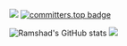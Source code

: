 <a href="https://www.linkedin.com/in/ramshadcp/"><img src="https://img.shields.io/badge/linkedin-%230177B5?style=flat&logo=linkedin&logoColor=white"/></a>
[![committers.top badge](https://user-badge.committers.top/uae_private/cpramshad.svg)](https://user-badge.committers.top/uae_private/cpramshad)

![Ramshad's GitHub stats](https://github-readme-stats.vercel.app/api?username=cpramshad&count_private=true&show_icons=true&theme=dark)
![](https://github-readme-streak-stats.herokuapp.com/?user=cpramshad&theme=dark&hide_border=false)<br/>


<!-- [![@cpramshad's Holopin board](https://holopin.io/api/user/board?user=cpramshad)](https://holopin.io/@cpramshad) -->
